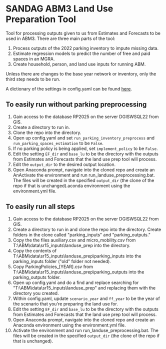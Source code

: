 # SANDAG ABM3 Land Use Preparation Tool
Tool for processing outputs given to us from Estimates and Forecasts to be used in ABM3. There are three main parts of the tool:
1. Process outputs of the 2022 parking inventory to impute missing data.
2. Estimate regression models to predict the number of free and paid spaces in an MGRA.
3. Create household, person, and land use inputs for running ABM.

Unless there are changes to the base year network or inventory, only the third step needs to be run.

A dictionary of the settings in config.yaml can be found [here](settings_dictionary.md).

## To easily run without parking preprocessing
1. Gain access to the database RP2025 on the server DGISWSQL22 from GIS.
2. Create a directory to run in.
3. Clone the repo into the directory.
4. Open up config.yaml and set `run_parking_inventory_preprocess` and `run_parking_spaces_estimation` to be `False`.
5. If no parking policy is being applied, set `implement_policy` to be `False`.
6. Edit the setting `EF_dir` and `base_lu` to be the directory with the outputs from Estimates and Forecasts that the land use prep tool will process.
7. Edit the `output_dir` to the desired output location.
8. Open Anaconda prompt, navigate into the cloned repo and create an AnActivate the environment and run run_landuse_preprocessing.bat. The files will be created in the specified `output_dir` (the clone of the repo if that is unchanged).aconda environment using the environment.yml file.

## To easily run all steps
1. Gain access to the database RP2025 on the server DGISWSQL22 from GIS.
2. Create a directory to run in and clone the repo into the directory. Create folders in the clone called "parking_inputs" and "parking_outputs."
3. Copy the the files auxiliary.csv and micro_mobility.csv from T:\ABM\data\sr15_inputs\landuse_prep into the directory.
4. Copy the contents of T:\ABM\data\sr15_inputs\landuse_prep\parking_inputs into the parking_inputs folder ("old" folder not needed).
5. Copy ParkingPolicies_[YEAR].csv from T:\ABM\data\sr15_inputs\landuse_prep\parking_outputs into the parking_outputs folder.
6. Open up config.yaml and do a find and replace searching for "T:\ABM\data\sr15_inputs\landuse_prep" and replacing them with the directory you created.
7. Within config.yaml, update `scenario_year` and `ff_year` to be the year of the scenario that you're preparing the land use for.
8. Edit the setting `EF_dir` and `base_lu` to be the directory with the outputs from Estimates and Forecasts that the land use prep tool will process.
9. Open Anaconda prompt, navigate into the cloned repo and create an Anaconda environment using the environment.yml file.
10. Activate the environment and run run_landuse_preprocessing.bat. The files will be created in the specified `output_dir` (the clone of the repo if that is unchanged).
